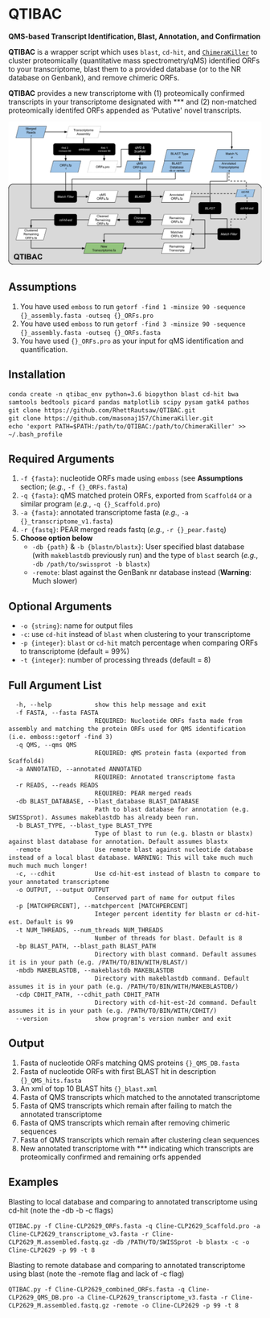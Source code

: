 # QTIBAC
**QMS-based Transcript Identification, Blast, Annotation, and Confirmation**

**QTIBAC** is a wrapper script which uses `blast`, `cd-hit`, and [`ChimeraKiller`](https://github.com/masonaj157/ChimeraKiller) to cluster proteomically (quantitative mass spectrometry/qMS) identified ORFs to your transcriptome, blast them to a provided database (or to the NR database on Genbank), and remove chimeric ORFs.

**QTIBAC** provides a new transcriptome with (1) proteomically confirmed transcripts in your transcriptome designated with \*\*\* and (2) non-matched proteomically identifed ORFs appended as 'Putative' novel transcripts.

![](QTIBAC_Flowchart.png)

## Assumptions

1. You have used `emboss` to run `getorf -find 1 -minsize 90 -sequence {}_assembly.fasta -outseq {}_ORFs.pro`
2. You have used `emboss` to run `getorf -find 3 -minsize 90 -sequence {}_assembly.fasta -outseq {}_ORFs.fasta`
3. You have used `{}_ORFs.pro` as your input for qMS identification and quantification.

## Installation

```
conda create -n qtibac_env python=3.6 biopython blast cd-hit bwa samtools bedtools picard pandas matplotlib scipy pysam gatk4 pathos
git clone https://github.com/RhettRautsaw/QTIBAC.git
git clone https://github.com/masonaj157/ChimeraKiller.git
echo 'export PATH=$PATH:/path/to/QTIBAC:/path/to/ChimeraKiller' >> ~/.bash_profile
```

## Required Arguments

1. `-f {fasta}`: nucleotide ORFs made using `emboss` (see **Assumptions** section; (*e.g.*, `-f {}_ORFs.fasta`)
2. `-q {fasta}`: qMS matched protein ORFs, exported from `Scaffold4` or a similar program (*e.g.*, `-q {}_Scaffold.pro`)
3. `-a {fasta}`: annotated transcriptome fasta (*e.g.*, `-a {}_transcriptome_v1.fasta`)
4. `-r {fastq}`: PEAR merged reads fastq (*e.g.*, `-r {}_pear.fastq`)
5. **Choose option below**
    * `-db {path}` & `-b {blastn/blastx}`: User specified blast database (with `makeblastdb` previously run) and the type of `blast` search (*e.g.*, `-db /path/to/swissprot -b blastx`)
    * `-remote`: blast against the GenBank nr database instead (**Warning**: Much slower)

## Optional Arguments

* `-o {string}`: name for output files
* `-c`: use `cd-hit` instead of `blast` when clustering to your transcriptome
* `-p {integer}`: `blast` or `cd-hit` match percentage when comparing ORFs to transcriptome (default = 99%)
* `-t {integer}`: number of processing threads (default = 8)

## Full Argument List
```
  -h, --help            show this help message and exit
  -f FASTA, --fasta FASTA
                        REQUIRED: Nucleotide ORFs fasta made from assembly and matching the protein ORFs used for QMS identification (i.e. emboss::getorf -find 3)
  -q QMS, --qms QMS     
                        REQUIRED: qMS protein fasta (exported from Scaffold4)
  -a ANNOTATED, --annotated ANNOTATED
                        REQUIRED: Annotated transcriptome fasta
  -r READS, --reads READS
                        REQUIRED: PEAR merged reads
  -db BLAST_DATABASE, --blast_database BLAST_DATABASE
                        Path to blast database for annotation (e.g. SWISSprot). Assumes makeblastdb has already been run.
  -b BLAST_TYPE, --blast_type BLAST_TYPE
                        Type of blast to run (e.g. blastn or blastx) against blast database for annotation. Default assumes blastx
  -remote               Use remote blast against nucleotide database instead of a local blast database. WARNING: This will take much much much much much longer!
  -c, --cdhit           Use cd-hit-est instead of blastn to compare to your annotated transcriptome
  -o OUTPUT, --output OUTPUT
                        Conserved part of name for output files
  -p [MATCHPERCENT], --matchpercent [MATCHPERCENT]
                        Integer percent identity for blastn or cd-hit-est. Default is 99
  -t NUM_THREADS, --num_threads NUM_THREADS
                        Number of threads for blast. Default is 8
  -bp BLAST_PATH, --blast_path BLAST_PATH
                        Directory with blast command. Default assumes it is in your path (e.g. /PATH/TO/BIN/WITH/BLAST/)
  -mbdb MAKEBLASTDB, --makeblastdb MAKEBLASTDB
                        Directory with makeblastdb command. Default assumes it is in your path (e.g. /PATH/TO/BIN/WITH/MAKEBLASTDB/)
  -cdp CDHIT_PATH, --cdhit_path CDHIT_PATH
                        Directory with cd-hit-est-2d command. Default assumes it is in your path (e.g. /PATH/TO/BIN/WITH/CDHIT/)
  --version             show program's version number and exit
  ```

## Output

1. Fasta of nucleotide ORFs matching QMS proteins `{}_QMS_DB.fasta`
2. Fasta of nucleotide ORFs with first BLAST hit in description `{}_QMS_hits.fasta`
3. An xml of top 10 BLAST hits `{}_blast.xml`
4. Fasta of QMS transcripts which matched to the annotated transcriptome
5. Fasta of QMS transcripts which remain after failing to match the annotated transcriptome
6. Fasta of QMS transcripts which remain after removing chimeric sequences
7. Fasta of QMS transcripts which remain after clustering clean sequences
8. New annotated transcriptome with \*\*\* indicating which transcripts are proteomically confirmed and remaining orfs appended

## Examples
Blasting to local database and comparing to annotated transcriptome using cd-hit (note the -db -b -c flags)
 ```
QTIBAC.py -f Cline-CLP2629_ORFs.fasta -q Cline-CLP2629_Scaffold.pro -a Cline-CLP2629_transcriptome_v3.fasta -r Cline-CLP2629_M.assembled.fastq.gz -db /PATH/TO/SWISSprot -b blastx -c -o Cline-CLP2629 -p 99 -t 8
```

Blasting to remote database and comparing to annotated transcriptome using blast (note the -remote flag and lack of -c flag)
```
QTIBAC.py -f Cline-CLP2629_combined_ORFs.fasta -q Cline-CLP2629_QMS_DB.pro -a Cline-CLP2629_transcriptome_v3.fasta -r Cline-CLP2629_M.assembled.fastq.gz -remote -o Cline-CLP2629 -p 99 -t 8
 ```
